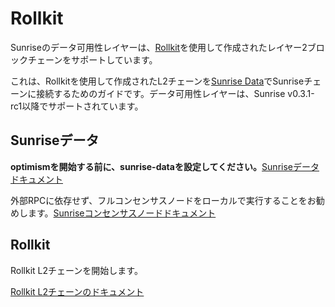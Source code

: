 # Rollkit

Sunriseのデータ可用性レイヤーは、[Rollkit](https://github.com/rollkit/rollkit)を使用して作成されたレイヤー2ブロックチェーンをサポートしています。

これは、Rollkitを使用して作成されたL2チェーンを[Sunrise Data](https://github.com/sunriselayer/sunrise-data)でSunriseチェーンに接続するためのガイドです。データ可用性レイヤーは、Sunrise v0.3.1-rc1以降でサポートされています。

## Sunriseデータ

**optimismを開始する前に、sunrise-dataを設定してください。**[Sunriseデータドキュメント](sunrise-data.md)

外部RPCに依存せず、フルコンセンサスノードをローカルで実行することをお勧めします。[Sunriseコンセンサスノードドキュメント](../../../run-a-sunrise-node/types/consensus/)

## Rollkit

Rollkit L2チェーンを開始します。

[Rollkit L2チェーンのドキュメント](rollkit.md)

